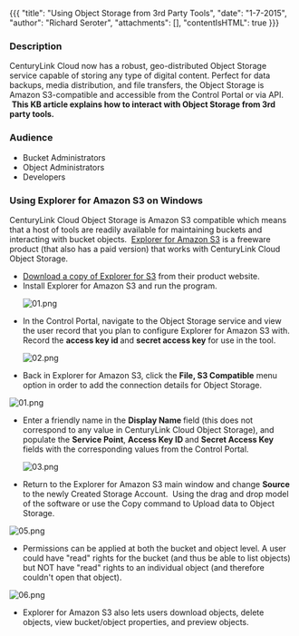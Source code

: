 {{{
  "title": "Using Object Storage from 3rd Party Tools",
  "date": "1-7-2015",
  "author": "Richard Seroter",
  "attachments": [],
  "contentIsHTML": true
}}}

<h3>Description</h3>
<p>CenturyLink Cloud now has a robust, geo-distributed Object Storage service capable of storing any type of digital content. Perfect for data backups, media distribution, and file transfers, the Object Storage is Amazon S3-compatible and accessible from
  the Control Portal or via API. &nbsp;<strong>This KB article explains how to interact with Object Storage from 3rd party tools.</strong>
</p>
<h3>Audience</h3>
<ul>
  <li>Bucket Administrators</li>
  <li>Object Administrators</li>
  <li>Developers</li>
</ul>
<h3>Using Explorer for Amazon S3&nbsp;on Windows</h3>
<p>CenturyLink Cloud Object Storage is Amazon S3 compatible which means that a host of tools are readily available for maintaining buckets and interacting with bucket objects. &nbsp;<a href="http://www.cloudberrylab.com/" target="_blank">Explorer for Amazon S3</a>&nbsp;is
  a freeware product (that also has a paid version) that works with CenturyLink Cloud Object Storage.</p>
<ul>
  <li><a href="http://www.cloudberrylab.com/free-amazon-s3-explorer-cloudfront-IAM.aspx" target="_blank">Download a copy of Explorer for S3</a> from their product website.</li>
  <li>Install Explorer for Amazon S3 and run the program.
    <p><img src="https://t3n.zendesk.com/attachments/token/hk3EDH82esD9JlHc0XaJ1tCI6/?name=01.png" alt="01.png" />
    </p>
  </li>
  <li>In the Control Portal, navigate to the Object Storage service and view the user record that you plan to configure Explorer for Amazon S3 with. Record the&nbsp;<strong>access key id&nbsp;</strong>and&nbsp;<strong>secret access key</strong>&nbsp;for use
    in the tool.
    <p><img src="https://t3n.zendesk.com/attachments/token/fEYdYbXwcrEGGkfJBtavv318U/?name=02.png" alt="02.png" />
    </p>
  </li>
  <li>Back in Explorer for Amazon S3, click the <strong>File, S3 Compatible</strong> menu option in order to add the connection details for Object Storage.</li>
</ul>
<p><img src="https://t3n.zendesk.com/attachments/token/87ta5NWRhlj7cmk0WlGlC84vX/?name=01.png" alt="01.png" />&nbsp;</p>
<ul>
  <li>Enter a friendly name in the&nbsp;<strong>Display Name&nbsp;</strong>field (this does not correspond to any value in CenturyLink Cloud Object Storage), and populate the <strong>Service Point</strong>,&nbsp;<strong>Access Key ID&nbsp;</strong>and&nbsp;<strong>Secret Access Key</strong>    fields with the corresponding values from the Control Portal.
    <p><img src="https://t3n.zendesk.com/attachments/token/QqoxEfC8rImNPstoke3KDODmj/?name=03.png" alt="03.png" />
    </p>
  </li>
  <li>
    <p>Return to the Explorer for Amazon S3 main window and change <strong>Source</strong> to the newly Created Storage Account. &nbsp;Using the drag and drop model of the software or use the Copy command to Upload data to Object Storage.</p>
  </li>
</ul>
<p><img src="https://t3n.zendesk.com/attachments/token/9BDZDWtOfEbqPvaJ64pHAvmI0/?name=05.png" alt="05.png" />
</p>
<ul>
  <li>Permissions can be applied at both the bucket and object level. A user could have "read" rights for the bucket (and thus be able to list objects) but NOT have "read" rights to an individual object (and therefore couldn't open that object).</li>
</ul>
<p><img src="https://t3n.zendesk.com/attachments/token/Cv1ndjweYcJSSc0lMoZgLdpT9/?name=06.png" alt="06.png" />
</p>
<ul>
  <li>Explorer for Amazon S3 also lets users download objects, delete objects, view bucket/object properties, and preview objects.</li>
</ul>